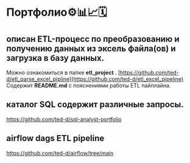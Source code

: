 # Портфолио⚙️📊📈🗓️
## описан ETL-процесс по преобразованию и получению данных из эксель файла(ов) и загрузка в базу данных.
Можно ознакомиться в папке **etl_project** .
[https://github.com/ted-d/etl_parse_excel_pipline](https://github.com/ted-d/etl_excel_pipeline) <br>
Содержит **README.md** с пояснениями работы ETL пайплайна.
## каталог **SQL** содержит различные запросы. 
https://github.com/ted-d/sql-analyst-portfolio
## airflow dags ETL pipeline
https://github.com/ted-d/airflow/tree/main
